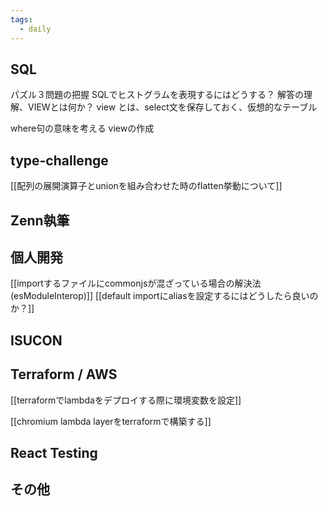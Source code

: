 ```yaml
---
tags:
  - daily
---
```


## SQL
パズル３問題の把握
SQLでヒストグラムを表現するにはどうする？
解答の理解、VIEWとは何か？
view とは、select文を保存しておく、仮想的なテーブル

where句の意味を考える
viewの作成

## type-challenge
[[配列の展開演算子とunionを組み合わせた時のflatten挙動について]]

## Zenn執筆

## 個人開発
[[importするファイルにcommonjsが混ざっている場合の解決法(esModuleInterop)]]
[[default importにaliasを設定するにはどうしたら良いのか？]]

## ISUCON

## Terraform / AWS
[[terraformでlambdaをデプロイする際に環境変数を設定]]

[[chromium lambda layerをterraformで構築する]]

## React Testing

## その他

